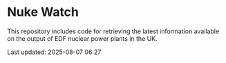 # Nuke Watch

This repository includes code for retrieving the latest information available on the output of EDF nuclear power plants in the UK.

Last updated: 2025-08-07 06:27